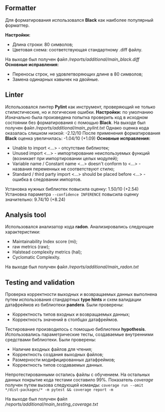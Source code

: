 ## Formatter
Для форматирования использовался **Black** как наиболее популярный форматтер.

**Настройки:**
 - Длина строки: 80 символов;
 - Цветовая схема: соответствующая стандартному .diff файлу.

На выходе был получен файл */reports/additional/main\_black.diff*
**Основные исправления:**
 - Переносы строк, не удовлетворяющих длине в 80 символов;
 - Замена одинарных кавычек на двойные.

## Linter

Использовался линтер **Pylint** как инструмент, проверяющий не только стилистические, но и логические ошибки.
**Настройки:** по умолчанию
Изначально была произведена попытка проверить код в исходном состоянии без форматирования с помощью **Black**.
На выходе был получен файл */reports/additional/main\_pylint.txt*
Однако оценка кода оказалась слишком низкой: -2.12/10
После применения форматирования **Black** оценка увеличилась: -1.04/10 (+1.09)
**Основные исправления:**
 - Unable to import <...> - отсутствие библиотек;
 - Unused import <...> - импортирование неиспользуемых функций (возникает при импортировании целых модулей);
 - Variable name / Constant name <...> doesn't conform to <...> - названия переменных не соответствуют стилю;
 - Standard / third party import <...> should be placed before <...> - ошибка в следовании импортов.

Установка нужных библиотек повысила оценку: 1.50/10 (+2.54)
Установка параметра ```--confidence INFERENCE``` повысила оценку значительно: 9.74/10 (+8.24)

## Analysis tool

Использовался анализатор кода **radon**.
Анализировались следующие характеристики:
 - Maintainability Index score (mi);
 - raw metrics (raw);
 - Halstead complexity metrics (hal);
 - Cyclomatic Complexity.

На выходе был получен файл */reports/additional/main\_radon.txt*

## Testing and validation

Проверка корректности выходных и возвращаемых данных выполнена путем использования стандартных **type hints** и схем валидации датафреймов из библиотеки **pandera**. Были проверены:
 - Корректность типов входных и возвращаемых данных;
 - Корректность значений в столбцах датафреймов.

Тестирование производилось с помощью библиотеки **hypothesis**. Использовались параметрические тесты, создаваемые внутренними средствами библиотеки. Были проверены:
 - Наличие входных файлов для чтения;
 - Корректность создания выходных файлов;
 - Размерности модифицированных датафреймов;
 - Корректность типов создаваемых данных.

Непротестированными остались файлы с обучением. На остальных данных покрытие кода тестами составило 99%. Показатель *coverage* получен путем вызова следующей команды:
```coverage run --omit */dist-packages/* -m pytest && coverage report -m```

На выходе был получен файл */reports/additional/main\_testing\_coverage.txt*